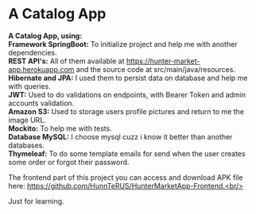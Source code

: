 # A Catalog App

**A Catalog App, using:**<br/>
**Framework SpringBoot:** To initialize project and help me with another dependencies.<br/>
**REST API's:** All of them available at https://hunter-market-app.herokuapp.com and the source code at src/main/java/resources.<br/>
**Hibernate and JPA:** I used them to persist data on database and help me with queries.<br/>
**JWT:** Used to do validations on endpoints, with Bearer Token and admin accounts validation.<br/>
**Amazon S3:** Used to storage users profile pictures and return to me the image URL.<br/>
**Mockito:** To help me with tests.<br/>
**Database MySQL:** I choose mysql cuzz i know it better than another databases.<br/>
**Thymeleaf:** To do some template emails for send when the user creates some order or forgot their password.<br/>

The frontend part of this project you can access and download APK file here: https://github.com/HunnTeRUS/HunterMarketApp-Frontend.<br/>

Just for learning.
